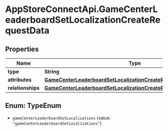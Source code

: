 # AppStoreConnectApi.GameCenterLeaderboardSetLocalizationCreateRequestData

## Properties

Name | Type | Description | Notes
------------ | ------------- | ------------- | -------------
**type** | **String** |  | 
**attributes** | [**GameCenterLeaderboardSetLocalizationCreateRequestDataAttributes**](GameCenterLeaderboardSetLocalizationCreateRequestDataAttributes.md) |  | 
**relationships** | [**GameCenterLeaderboardSetLocalizationCreateRequestDataRelationships**](GameCenterLeaderboardSetLocalizationCreateRequestDataRelationships.md) |  | 



## Enum: TypeEnum


* `gameCenterLeaderboardSetLocalizations` (value: `"gameCenterLeaderboardSetLocalizations"`)




